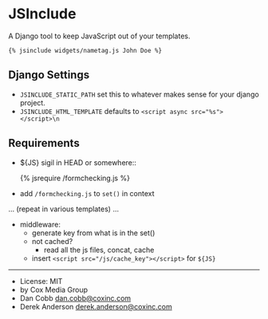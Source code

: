 JSInclude
=========

A Django tool to keep JavaScript out of your templates.

    {% jsinclude widgets/nametag.js John Doe %}

Django Settings
---------------
* ``JSINCLUDE_STATIC_PATH`` set this to whatever makes sense for your django project.
* ``JSINCLUDE_HTML_TEMPLATE`` defaults to ``<script async src="%s"></script>\n``

Requirements
------------

* ${JS} sigil in HEAD or somewhere::

    {% jsrequire /formchecking.js %}

* add ``/formchecking.js`` to ``set()`` in context

... (repeat in various templates) ...

* middleware:
    * generate key from what is in the set()
    * not cached?
        * read all the js files, concat, cache
    * insert ``<script src="/js/cache_key"></script>`` for ``${JS}``

------------------------

* License: MIT
* by Cox Media Group
* Dan Cobb <dan.cobb@coxinc.com>
* Derek Anderson <derek.anderson@coxinc.com>
